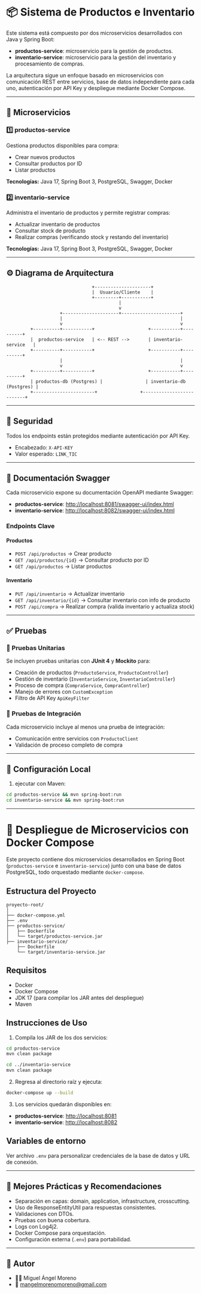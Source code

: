 # 📦 Sistema de Productos e Inventario

Este sistema está compuesto por dos microservicios desarrollados con Java y Spring Boot:

- **productos-service**: microservicio para la gestión de productos.
- **inventario-service**: microservicio para la gestión del inventario y procesamiento de compras.

La arquitectura sigue un enfoque basado en microservicios con comunicación REST entre servicios, base de datos independiente para cada uno, autenticación por API Key y despliegue mediante Docker Compose.

---

## 🧩 Microservicios

### 1️⃣ productos-service

Gestiona productos disponibles para compra:

- Crear nuevos productos
- Consultar productos por ID
- Listar productos

**Tecnologías:** Java 17, Spring Boot 3, PostgreSQL, Swagger, Docker

### 2️⃣ inventario-service

Administra el inventario de productos y permite registrar compras:

- Actualizar inventario de productos
- Consultar stock de producto
- Realizar compras (verificando stock y restando del inventario)

**Tecnologías:** Java 17, Spring Boot 3, PostgreSQL, Swagger, Docker

---

## ⚙️ Diagrama de Arquitectura

```
                                +---------------------+
                                |  Usuario/Cliente    |
                                +---------+-----------+
                                          |
                                          v
                    +---------------------+----------------------+
                    |                                            |
                    v                                            v
         +----------+-----------+                    +-----------+----------+
         |  productos-service   | <-- REST -->       | inventario-service   |
         +----------+-----------+                    +-----------+----------+
                    |                                            |
                    v                                            v
         +----------+-----------+                    +-----------+----------+
         | productos-db (Postgres) |                | inventario-db (Postgres) |
         +-----------------------+                +--------------------------+
```

---

## 🔐 Seguridad

Todos los endpoints están protegidos mediante autenticación por API Key.

- Encabezado: `X-API-KEY`
- Valor esperado: `LINK_TIC`

---

## 📄 Documentación Swagger

Cada microservicio expone su documentación OpenAPI mediante Swagger:

- **productos-service**: [http://localhost:8081/swagger-ui/index.html](http://localhost:8081/swagger-ui/index.html)
- **inventario-service**: [http://localhost:8082/swagger-ui/index.html](http://localhost:8082/swagger-ui/index.html)

### Endpoints Clave

#### Productos

- `POST /api/productos` → Crear producto
- `GET /api/productos/{id}` → Consultar producto por ID
- `GET /api/productos` → Listar productos

#### Inventario

- `PUT /api/inventario` → Actualizar inventario
- `GET /api/inventario/{id}` → Consultar inventario con info de producto
- `POST /api/compra` → Realizar compra (valida inventario y actualiza stock)

---

## ✅ Pruebas

### 🧪 Pruebas Unitarias

Se incluyen pruebas unitarias con **JUnit 4** y **Mockito** para:

- Creación de productos (`ProductoService`, `ProductoController`)
- Gestión de inventario (`InventarioService`, `InventarioController`)
- Proceso de compra (`CompraService`, `CompraController`)
- Manejo de errores con `CustomException`
- Filtro de API Key `ApiKeyFilter`

### 🔄 Pruebas de Integración

Cada microservicio incluye al menos una prueba de integración:

- Comunicación entre servicios con `ProductoClient`
- Validación de proceso completo de compra

---

## 🧰 Configuración Local 

1. ejecutar con Maven:

```bash
cd productos-service && mvn spring-boot:run
cd inventario-service && mvn spring-boot:run
```

---

# 🚀 Despliegue de Microservicios con Docker Compose

Este proyecto contiene dos microservicios desarrollados en Spring Boot (`productos-service` e `inventario-service`) junto con una base de datos PostgreSQL, todo orquestado mediante `docker-compose`.

## Estructura del Proyecto

```
proyecto-root/
│
├── docker-compose.yml
├── .env
├── productos-service/
│   ├── Dockerfile
│   └── target/productos-service.jar
├── inventario-service/
    ├── Dockerfile
    └── target/inventario-service.jar
```

## Requisitos

- Docker
- Docker Compose
- JDK 17 (para compilar los JAR antes del despliegue)
- Maven

## Instrucciones de Uso

1. Compila los JAR de los dos servicios:

```bash
cd productos-service
mvn clean package

cd ../inventario-service
mvn clean package
```

2. Regresa al directorio raíz y ejecuta:

```bash
docker-compose up --build
```

3. Los servicios quedarán disponibles en:

- **productos-service**: [http://localhost:8081](http://localhost:8081)
- **inventario-service**: [http://localhost:8082](http://localhost:8082)

## Variables de entorno

Ver archivo `.env` para personalizar credenciales de la base de datos y URL de conexión.

---

## 🧠 Mejores Prácticas y Recomendaciones 

- Separación en capas: domain, application, infrastructure, crosscutting.
- Uso de ResponseEntityUtil para respuestas consistentes.
- Validaciones con DTOs.
- Pruebas con buena cobertura.
- Logs con Log4j2.
- Docker Compose para orquestación.
- Configuración externa (`.env`) para portabilidad.

---

## 📌 Autor

- 👨‍💻 Miguel Ángel Moreno
- 📧 [mangelmorenomoreno@gmail.com](mailto\:mangelmorenomoreno@gmail.com)


